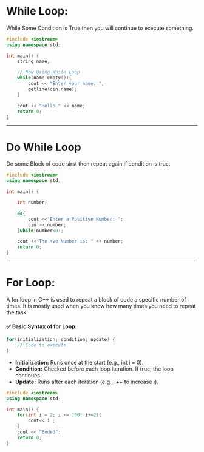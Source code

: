 # While Loop:

While Some Condition is True then you will continue to execute something.

```cpp
#include <iostream>
using namespace std;

int main() {
    string name;

    // Now Using While Loop
    while(name.empty()){
        cout << "Enter your name: ";
        getline(cin,name);
    }

    cout << "Hello " << name;
    return 0;
}

```
---

# Do While Loop
Do some Block of code sirst then repeat again if condition is true.

```cpp
#include <iostream>
using namespace std;

int main() {

    int number;

    do{
        cout <<"Enter a Positive Number: ";
        cin >> number;
    }while(number<0);

    cout <<"The +ve Number is: " << number;
    return 0;
}

```

---

# For Loop:
A for loop in C++ is used to repeat a block of code a specific number of times. It is mostly used when you know how many times you need to repeat the task.

#### ✅ Basic Syntax of for Loop:
```cpp
for(initialization; condition; update) {
    // Code to execute
}

```
- **Initialization:** Runs once at the start (e.g., int i = 0).
- **Condition:** Checked before each loop iteration. If true, the loop continues.
- **Update:** Runs after each iteration (e.g., i++ to increase i).

```cpp
#include <iostream>
using namespace std;

int main() {
    for(int i = 2; i <= 100; i+=2){
        cout<< i ;
    }
    cout << "Ended";
    return 0;
}

```
